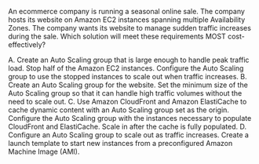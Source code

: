 An ecommerce company is running a seasonal online sale. The company hosts its website on Amazon EC2 instances spanning multiple Availability Zones. The company wants its website to manage sudden traffic increases during the sale. Which solution will meet these requirements MOST cost-effectively? 

A. Create an Auto Scaling group that is large enough to handle peak traffic load. Stop half of the Amazon EC2 instances. Configure the Auto Scaling group to use the stopped instances to scale out when traffic increases. 
B. Create an Auto Scaling group for the website. Set the minimum size of the Auto Scaling group so that it can handle high traffic volumes without the need to scale out. 
C. Use Amazon CloudFront and Amazon ElastiCache to cache dynamic content with an Auto Scaling group set as the origin. Configure the Auto Scaling group with the instances necessary to populate CloudFront and ElastiCache. Scale in after the cache is fully populated. 
D. Configure an Auto Scaling group to scale out as traffic increases. Create a launch template to start new instances from a preconfigured Amazon Machine Image (AMI).